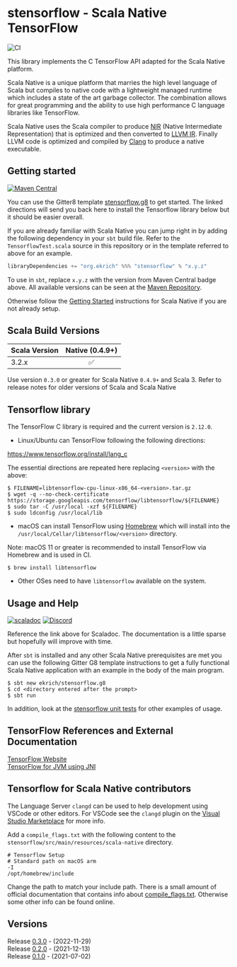 # stensorflow - Scala Native TensorFlow
![CI](https://github.com/ekrich/stensorflow/workflows/CI/badge.svg)

This library implements the C TensorFlow API adapted for the Scala Native platform.

Scala Native is a unique platform that
marries the high level language of Scala but compiles to native code with a
lightweight managed runtime which includes a state of the art garbage collector.
The combination allows for great programming and the ability to use high
performance C language libraries like TensorFlow.

Scala Native uses the Scala compiler to produce
[NIR](https://scala-native.readthedocs.io/en/latest/contrib/nir.html)
(Native Intermediate Representation) that is optimized and then
converted to [LLVM IR](http://llvm.org/). Finally LLVM code is optimized
and compiled by [Clang](http://clang.llvm.org/) to produce a native executable.

## Getting started
[![Maven Central](https://img.shields.io/maven-central/v/org.ekrich/stensorflow_native0.4_3.svg)](https://maven-badges.herokuapp.com/maven-central/org.ekrich/stensorflow_native0.4_3)

You can use the Gitter8 template [stensorflow.g8](https://github.com/ekrich/stensorflow.g8#stensorflowg8) to get started. The linked directions will send you back here to install the Tensorflow library below but it should be easier overall.

If you are already familiar with Scala Native you can jump right in by adding the following dependency in your `sbt` build file. Refer to the `TensorflowTest.scala` source in this repository or in the template referred to above for an example.

```scala
libraryDependencies += "org.ekrich" %%% "stensorflow" % "x.y.z"
```

To use in `sbt`, replace `x.y.z` with the version from Maven Central badge above.
All available versions can be seen at the [Maven Repository](https://mvnrepository.com/artifact/org.ekrich/stensorflow).

Otherwise follow the [Getting Started](https://scala-native.readthedocs.io/en/latest/user/setup.html)
instructions for Scala Native if you are not already setup.

## Scala Build Versions

| Scala Version          | Native (0.4.9+)       |
| ---------------------- | :-------------------: |
| 3.2.x                  |          ✅           |

Use version `0.3.0` or greater for Scala Native `0.4.9+` and Scala 3.
Refer to release notes for older versions of Scala and Scala Native

## Tensorflow library

The TensorFlow C library is required and the current version is `2.12.0`.

* Linux/Ubuntu can TensorFlow following the following directions:

https://www.tensorflow.org/install/lang_c

The essential directions are repeated here replacing `<version>` with the above:

```
$ FILENAME=libtensorflow-cpu-linux-x86_64-<version>.tar.gz
$ wget -q --no-check-certificate https://storage.googleapis.com/tensorflow/libtensorflow/${FILENAME}
$ sudo tar -C /usr/local -xzf ${FILENAME}
$ sudo ldconfig /usr/local/lib
```

* macOS can install TensorFlow using [Homebrew](https://formulae.brew.sh/formula/libtensorflow) 
which will install into the `/usr/local/Cellar/libtensorflow/<version>` directory.

Note: macOS 11 or greater is recommended to install TensorFlow via
Homebrew and is used in CI.

```
$ brew install libtensorflow
```

* Other OSes need to have `libtensorflow` available on the system.

## Usage and Help
[![scaladoc](https://www.javadoc.io/badge/org.ekrich/stensorflow_native0.4_3.svg?label=scaladoc)](https://www.javadoc.io/doc/org.ekrich/stensorflow_native0.4_3)
[![Discord](https://img.shields.io/discord/633356833498595365.svg?label=&logo=discord&logoColor=ffffff&color=404244&labelColor=6A7EC2)](https://discord.gg/XSj6hQs)

Reference the link above for Scaladoc. The documentation is a little sparse but hopefully will improve with time.

After `sbt` is installed and any other Scala Native prerequisites are met you can use the following Gitter G8 template instructions to get a fully functional Scala Native application with an example in the body of the main program.

```
$ sbt new ekrich/stensorflow.g8
$ cd <directory entered after the prompt>
$ sbt run
```

In addition, look at the [stensorflow unit tests](https://github.com/ekrich/stensorflow/blob/main/stensorflow/src/test/scala/org/ekrich/tensorflow/unsafe/TensorflowTest.scala) for other examples of usage.

## TensorFlow References and External Documentation

[TensorFlow Website](https://www.tensorflow.org/)<br/>
[TensorFlow for JVM using JNI](https://platanios.org/tensorflow_scala/)

## Tensorflow for Scala Native contributors

The Language Server `clangd` can be used to help development using VSCode or other editors. For VSCode see the `clangd` plugin on the [Visual Studio Marketplace](https://marketplace.visualstudio.com/items?itemName=llvm-vs-code-extensions.vscode-clangd) for more info.

Add a `compile_flags.txt` with the following content to the `stensorflow/src/main/resources/scala-native` directory.

```
# Tensorflow Setup
# Standard path on macOS arm
-I
/opt/homebrew/include
```

Change the path to match your include path. There is a small amount of official documentation that contains info about [compile_flags.txt](https://clang.llvm.org/docs/JSONCompilationDatabase.html). Otherwise some other info can be found online.

## Versions

Release [0.3.0](https://github.com/ekrich/stensorflow/releases/tag/v0.3.0) - (2022-11-29)<br/>
Release [0.2.0](https://github.com/ekrich/stensorflow/releases/tag/v0.2.0) - (2021-12-13)<br/>
Release [0.1.0](https://github.com/ekrich/stensorflow/releases/tag/v0.1.0) - (2021-07-02)<br/>
